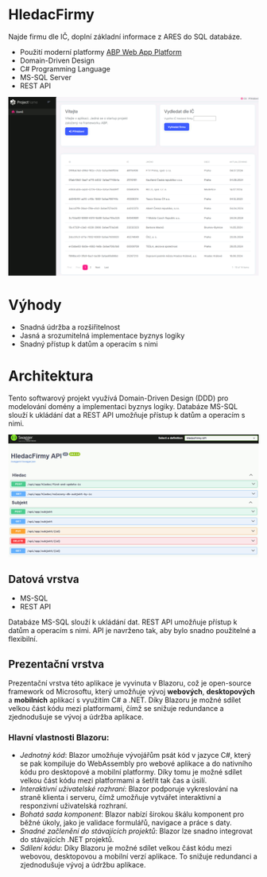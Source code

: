 # HledacFirmy
Najde firmu dle IČ, doplní základní informace z ARES do SQL databáze.

- Použití moderní platformy [ABP Web App Platform](https://abp.io)
- Domain-Driven Design
- C# Programming Language
- MS-SQL Server
- REST API

![Screenshot](/img/blazor.png)

# Výhody
- Snadná údržba a rozšiřitelnost
- Jasná a srozumitelná implementace byznys logiky
- Snadný přístup k datům a operacím s nimi

# Architektura
Tento softwarový projekt využívá Domain-Driven Design (DDD) pro modelování domény a implementaci byznys logiky. Databáze MS-SQL slouží k ukládání dat a REST API umožňuje přístup k datům a operacím s nimi.

![API](/img/swagger.png)

## Datová vrstva
- MS-SQL
- REST API
 
Databáze MS-SQL slouží k ukládání dat. REST API umožňuje přístup k datům a operacím s nimi. API je navrženo tak, aby bylo snadno použitelné a flexibilní.

## Prezentační vrstva
Prezentační vrstva této aplikace je vyvinuta v Blazoru, což je open-source framework od Microsoftu, který umožňuje vývoj **webových**, **desktopových** a **mobilních** aplikací s využitím C# a .NET. Díky Blazoru je možné sdílet velkou část kódu mezi platformami, čímž se snižuje redundance a zjednodušuje se vývoj a údržba aplikace.

### Hlavní vlastnosti Blazoru:
* _Jednotný kód_: Blazor umožňuje vývojářům psát kód v jazyce C#, který se pak kompiluje do WebAssembly
pro webové aplikace a do nativního kódu pro desktopové a mobilní platformy.
Díky tomu je možné sdílet velkou část kódu mezi platformami a šetřit tak čas a úsilí.
* _Interaktivní uživatelské rozhraní_: Blazor podporuje vykreslování na straně klienta i serveru,
čímž umožňuje vytvářet interaktivní a responzivní uživatelská rozhraní.
* _Bohatá sada komponent_: Blazor nabízí širokou škálu komponent pro běžné úkoly,
 jako je validace formulářů, navigace a práce s daty.
* _Snadné začlenění do stávajících projektů_: Blazor lze snadno integrovat do stávajících .NET projektů.
* _Sdílení kódu_: Díky Blazoru je možné sdílet velkou část kódu mezi webovou, desktopovou a mobilní verzí aplikace.
To snižuje redundanci a zjednodušuje vývoj a údržbu aplikace.
